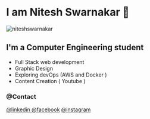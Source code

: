 <!--
**niteshswarnakar/niteshswarnakar** is a ✨ _special_ ✨ repository because its `README.md` (this file) appears on your GitHub profile.

Here are some ideas to get you started:


-->

# I am Nitesh Swarnakar 👋

<p align="left"> <img src="https://komarev.com/ghpvc/?username=niteshswarnakar&label=Profile%20views&color=0e75b6&style=flat" alt="niteshswarnakar" /> </p>

## I'm a Computer Engineering student

- Full Stack web development
- Graphic Design
- Exploring devOps (AWS and Docker )
- Content Creation ( Youtube )

<h3 align="left">@Contact</h3>
<a href = "https://np.linkedin.com/in/nitesh-swarnakar-75411a142">@linkedin </a>
<a href = "https://www.facebook.com/nitesh.sunar/">@facebook</a>
<a href = "https://www.instagram.com/iamniteshswarnakar/">@instagram</a>

[website]: https://rohanchhetry.com.np
[twitter]: https://twitter.com/rohanchhetry9
[youtube]: https://www.youtube.com/channel/UChsgwLNqdFtZmZ38xVgcwqQ
[instagram]: https://www.instagram.com/rohan.xtry/
[linkedin]: https://www.linkedin.com/in/rohan-chhetry-0b56061a6/

<!--
![GitHub Stats](https://github-readme-stats.vercel.app/api?username=niteshswarnakar&theme=radical)
-->
